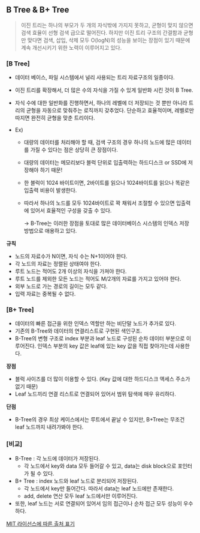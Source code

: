 ## B Tree & B+ Tree

> 이진 트리는 하나의 부모가 두 개의 자식밖에 가지지 못하고, 균형이 맞지 않으면 검색 효율이 선형 검색 급으로 떨어진다. 하지만 이진 트리 구조의 간결함과 균형만 맞다면 검색, 삽입, 삭제 모두 O(logN)의 성능을 보이는 장점이 있기 때문에 계속 개선시키기 위한 노력이 이루어지고 있다.



### [B Tree]

- 데이터 베이스, 파일 시스템에서 널리 사용되는 트리 자료구조의 일종이다.

- 이진 트리를 확장해서, 더 많은 수의 자식을 가질 수 있게 일반화 시킨 것이 B Tree.

- 자식 수에 대한 일반화를 진행하면서, 하나의 레벨에 더 저장되는 것 뿐만 아니라 트리의 균형을 자동으로 맞춰주는 로직까지 갖추었다. 단순하고 효율적이며, 레벨로만 따지면 완전히 균형을 맞춘 트리이다.

- Ex)

  - 대량의 데이터를 처리해야 할 때, 검색 구조의 경우 하나의 노드에 많은 데이터를 가질 수 있다는 점은 상당히 큰 장점이다. 

  - 대량의 데이터는 메모리보다 블럭 단위로 입출력하는 하드디스크 or SSD에 저장해야 하기 때문!

  - 한 블럭이 1024 바이트이면, 2바이트를 읽으나 1024바이트를 읽으나 똑같은 입출력 비용이 발생한다. 

  - 따라서 하나의 노드를 모두 1024바이트로 꽉 채워서 조절할 수 있으면 입출력에 있어서 효율적인 구성을 갖출 수 있다.

    -> B-Tree는 이러한 장점을 토대로 많은 데이터베이스 시스템의 인덱스 저장 방법으로 애용하고 있다. 



**규칙**

- 노드의 자료수가 N이면, 자식 수는 N+1이어야 한다.
- 각 노드의 자료는 정렬된 상태여야 한다.
- 루트 노드는 적어도 2개 이상의 자식을 가져야 한다.
- 루트 노드를 제외한 모든 노드는 적어도 M/2개의 자료를 가지고 있어야 한다.
- 외부 노드로 가는 경로의 길이는 모두 같다.
- 입력 자료는 중복될 수 없다. 



### [B+ Tree]

- 데이터의 빠른 접근을 위한 인덱스 역할만 하는 비단말 노드가 추가로 있다. 
- 기존의 B-Tree와 데이터의 연결리스트로 구현된 색인구조.
- B-Tree의 변형 구조로 index 부분과 leaf 노드로 구성된 순차 데이터 부분으로 이루어진다. 인덱스 부분의 key 값은 leaf에 있는 key 값을 직접 찾아가는데 사용한다.



**장점**

- 블럭 사이즈를 더 많이 이용할 수 있다. (Key 값에 대한 하드디스크 액세스 주소가 없기 때문)
- Leaf 노드끼리 연결 리스트로 연결되어 있어서 범위 탐색에 매우 유리하다.



**단점**

- B-Tree의 경우 최상 케이스에서는 루트에서 끝날 수 있지만, B+Tree는 무조건 leaf 노드까지 내려가봐야 한다.



### [비교]

- B-Tree : 각 노드에 데이터가 저장된다.
  - 각 노드에서 key와 data 모두 들어갈 수 있고, data는 disk block으로 포인터가 될 수 있다.
- B+ Tree : index 노드와 leaf 노드로 분리되어 저장된다.
  - 각 노드에서 key만 들어간다. 따라서 data는 leaf 노드에만 존재한다.
  - add, delete 연산 모두 leaf 노드에서만 이루어진다.
- 또한, leaf 노드는 서로 연결되어 있어서 임의 접근이나 순차 접근 모두 성능이 우수하다.

[MIT 라이선스에 따른 출처 표기](https://github.com/WooVictory/Ready-For-Tech-Interview)